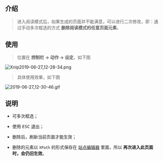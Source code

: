 介绍
---

> 进入阅读模式后，如果生成的页面并不能满意，可以进行二次修改，即：通过手动多次框选的方式 **删除阅读模式的任意页面元素**。

使用
---

> 位置在 **控制栏 → 动作 → 设定**，如下图

![Xnip2019-06-27_12-28-34.png](https://i.loli.net/2019/06/27/5d1445fbcc37e19968.png)

> 具体使用效果，如下图

![2019-06-27_12-30-46.gif](https://i.loli.net/2019/06/27/5d14470a64aa386379.gif)

说明
---

- 可多次框选；

- 使用 <kbd>ESC</kbd> 退出；

- 删除后，刷新当前页面才能生效；

- 删除的元素以 `XPath` 的形式保存在 [站点编辑器](站点编辑器) 里面，所以 **再次进入此页面时，会仍旧生效**。